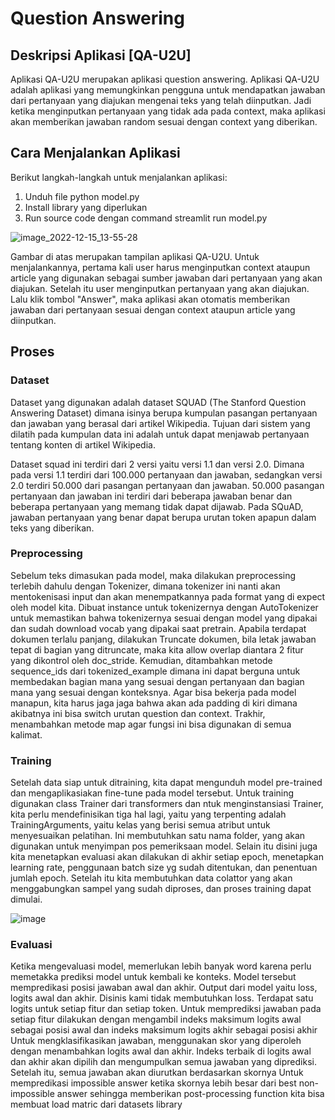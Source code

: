 # Question Answering

## Deskripsi Aplikasi [QA-U2U]

Aplikasi QA-U2U merupakan aplikasi question answering.  Aplikasi QA-U2U adalah aplikasi yang memungkinkan  pengguna untuk mendapatkan jawaban dari pertanyaan yang diajukan mengenai teks yang telah diinputkan. Jadi ketika menginputkan pertanyaan yang tidak ada pada context, maka aplikasi akan memberikan jawaban random sesuai dengan context yang diberikan. 


## Cara Menjalankan Aplikasi
Berikut langkah-langkah untuk menjalankan aplikasi: 

1. Unduh file python model.py
2. Install library yang diperlukan
3. Run source code dengan command streamlit run model.py

![image_2022-12-15_13-55-28](https://user-images.githubusercontent.com/95232955/208300286-4b0a1df1-0f5c-4a9c-a3d5-031474d6541d.png)

Gambar di atas merupakan tampilan aplikasi QA-U2U. Untuk menjalankannya, pertama kali user harus menginputkan context ataupun article yang digunakan sebagai sumber jawaban dari pertanyaan yang akan diajukan. Setelah itu user menginputkan pertanyaan yang akan diajukan. Lalu klik tombol "Answer", maka aplikasi akan otomatis memberikan jawaban dari pertanyaan sesuai dengan context ataupun article yang diinputkan.


## Proses


### Dataset

Dataset yang digunakan adalah dataset SQUAD (The Stanford Question Answering Dataset) dimana isinya berupa kumpulan pasangan pertanyaan dan jawaban yang berasal dari artikel Wikipedia. Tujuan dari sistem yang dilatih pada kumpulan data ini adalah untuk dapat menjawab pertanyaan tentang konten di artikel Wikipedia.

Dataset squad ini terdiri dari 2 versi yaitu versi 1.1 dan versi 2.0. Dimana pada versi 1.1 terdiri dari 100.000 pertanyaan dan jawaban, sedangkan versi 2.0 terdiri 50.000 dari pasangan pertanyaan dan jawaban. 50.000 pasangan pertanyaan dan jawaban ini terdiri dari beberapa jawaban benar dan beberapa pertanyaan yang memang tidak dapat dijawab. Pada  SQuAD, jawaban pertanyaan yang benar dapat berupa urutan token apapun dalam teks yang diberikan. 


### Preprocessing

Sebelum teks dimasukan pada model, maka dilakukan preprocessing terlebih dahulu dengan Tokenizer,  dimana tokenizer ini nanti akan mentokenisasi input dan akan menempatkannya pada format yang di expect oleh model kita. Dibuat instance untuk tokenizernya dengan AutoTokenizer untuk memastikan bahwa tokenizernya sesuai dengan model yang dipakai dan sudah download vocab yang dipakai saat pretrain. Apabila terdapat dokumen terlalu panjang, dilakukan Truncate dokumen, bila letak jawaban tepat di bagian yang ditruncate, maka kita allow overlap diantara 2 fitur yang dikontrol oleh doc_stride. Kemudian, ditambahkan metode sequence_ids dari tokenized_example dimana ini dapat berguna untuk membedakan bagian mana yang sesuai dengan pertanyaan dan bagian mana yang sesuai dengan konteksnya. Agar bisa bekerja pada model manapun, kita harus jaga jaga bahwa akan ada padding di kiri dimana akibatnya ini bisa switch urutan question dan context. Trakhir, menambahkan metode map agar fungsi ini bisa digunakan di semua kalimat.


### Training

Setelah data siap untuk ditraining, kita dapat mengunduh model pre-trained dan mengaplikasiakan fine-tune pada model tersebut. Untuk training digunakan class Trainer dari transformers dan ntuk menginstansiasi Trainer, kita perlu mendefinisikan tiga hal lagi, yaitu yang terpenting adalah TrainingArguments, yaitu kelas yang berisi semua atribut untuk menyesuaikan pelatihan. Ini membutuhkan satu nama folder, yang akan digunakan untuk menyimpan pos pemeriksaan model.
Selain itu disini juga kita menetapkan evaluasi akan dilakukan di akhir setiap epoch, menetapkan learning rate, penggunaan batch size yg sudah ditentukan, dan penentuan jumlah epoch. Setelah itu kita membutuhkan data colattor yang akan menggabungkan sampel yang sudah diproses, dan proses training dapat dimulai.

![image](https://user-images.githubusercontent.com/74850037/208308273-0ea68924-6bf6-4463-afb9-afa0bbe1ce20.png)

### Evaluasi
  Ketika mengevaluasi model, memerlukan lebih banyak word karena perlu memetakka prediksi model untuk kembali ke konteks. Model tersebut mempredikasi posisi jawaban awal dan akhir. Output dari model yaitu loss, logits awal dan akhir. Disinis kami tidak membutuhkan loss. 
  Terdapat satu logits untuk setiap fitur dan setiap token. Untuk memprediksi jawaban pada setiap fitur dilakukan dengan mengambil indeks maksimum logits awal sebagai posisi awal dan indeks maksimum logits akhir sebagai posisi akhir
  Untuk mengklasifikasikan jawaban, menggunakan skor yang diperoleh dengan menambahkan logits awal dan akhir. Indeks terbaik di logits awal dan akhir akan dipilih dan mengumpulkan semua jawaban yang diprediksi. Setelah itu, semua jawaban akan diurutkan berdasarkan skornya
  Untuk mempredikasi impossible answer ketika skornya lebih besar dari best non-impossible answer sehingga memberikan post-processing function kita bisa membuat load matric dari datasets library
